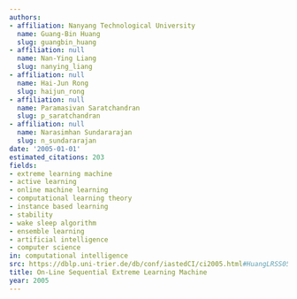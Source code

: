 ```yaml
---
authors:
- affiliation: Nanyang Technological University
  name: Guang-Bin Huang
  slug: guangbin_huang
- affiliation: null
  name: Nan-Ying Liang
  slug: nanying_liang
- affiliation: null
  name: Hai-Jun Rong
  slug: haijun_rong
- affiliation: null
  name: Paramasivan Saratchandran
  slug: p_saratchandran
- affiliation: null
  name: Narasimhan Sundararajan
  slug: n_sundararajan
date: '2005-01-01'
estimated_citations: 203
fields:
- extreme learning machine
- active learning
- online machine learning
- computational learning theory
- instance based learning
- stability
- wake sleep algorithm
- ensemble learning
- artificial intelligence
- computer science
in: computational intelligence
src: https://dblp.uni-trier.de/db/conf/iastedCI/ci2005.html#HuangLRSS05
title: On-Line Sequential Extreme Learning Machine
year: 2005
---
```

